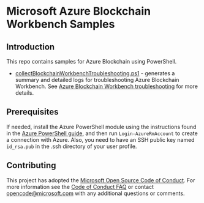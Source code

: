 # Microsoft Azure Blockchain Workbench Samples

## Introduction

This repo contains samples for Azure Blockchain using PowerShell. 

* [collectBlockchainWorkbenchTroubleshooting.ps1](https://github.com/Azure-Samples/blockchain-powershell/blob/master/collectBlockchainWorkbenchTroubleshooting.ps1) - generates a summary and detailed logs for troubleshooting Azure Blockchain Workbench. See [Azure Blockchain Workbench troubleshooting]() for more details.

## Prerequisites

If needed, install the Azure PowerShell module using the instructions found in the [Azure PowerShell guide](https://docs.microsoft.com/powershell/azureps-cmdlets-docs/), and then run `Login-AzureRmAccount` to create a connection with Azure. Also, you need to have an SSH public key named `id_rsa.pub` in the .ssh directory of your user profile.

## Contributing

This project has adopted the [Microsoft Open Source Code of Conduct](https://opensource.microsoft.com/codeofconduct/). For more information see the [Code of Conduct FAQ](https://opensource.microsoft.com/codeofconduct/faq/) or contact [opencode@microsoft.com](mailto:opencode@microsoft.com) with any additional questions or comments.
